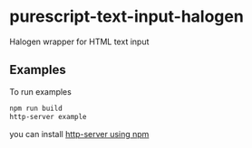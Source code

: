 # purescript-text-input-halogen

Halogen wrapper for HTML text input

## Examples

To run examples

```bash
npm run build
http-server example
```

you can install [http-server using npm](https://www.npmjs.com/package/http-server)
